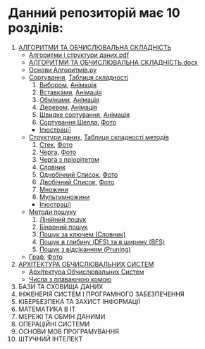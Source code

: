 # Данний репозиторій має 10 розділів:
1. [АЛГОРИТМИ ТА ОБЧИСЛЮВАЛЬНА СКЛАДНІСТЬ](https://github.com/Vervol03/Preparation-for-Exams/tree/main/Section%201)
    + [Алгоритми і структури даних.pdf](https://github.com/Vervol03/Preparation-for-Exams/blob/main/Section%201/Алгоритми%20і%20структури%20даних.pdf)
    + [АЛГОРИТМИ ТА ОБЧИСЛЮВАЛЬНА СКЛАДНІСТЬ.docx](https://github.com/Vervol03/Preparation-for-Exams/blob/main/Section%201/АЛГОРИТМИ%20ТА%20ОБЧИСЛЮВАЛЬНА%20СКЛАДНІСТЬ.docx)
    + [Основи Алгоритмів.py](https://github.com/Vervol03/Preparation-for-Exams/blob/main/Section%201/Основи%20Алгоритмів.py)
    + [Сортування](https://github.com/Vervol03/Preparation-for-Exams/tree/main/Section%201/Сортування), [Таблиця складності](https://github.com/Vervol03/Preparation-for-Exams/blob/main/Section%201/Сортування/Ілюстрації/Таблиця%20складності%20сортувань.png)
       1. [Вибором](https://github.com/Vervol03/Preparation-for-Exams/blob/main/Section%201/Сортування/1_Вибором.py), [Анімація](https://github.com/Vervol03/Preparation-for-Exams/blob/main/Section%201/Сортування/Ілюстрації/Вибором%20(Selection%20Sort).gif)
       2. [Вставками](https://github.com/Vervol03/Preparation-for-Exams/blob/main/Section%201/Сортування/2_Вставками.py), [Анімація](https://github.com/Vervol03/Preparation-for-Exams/blob/main/Section%201/Сортування/Ілюстрації/Вставками%20(Insertion%20Sort).gif)
       3. [Обмінами](https://github.com/Vervol03/Preparation-for-Exams/blob/main/Section%201/Сортування/3_Обмінами.py), [Анімація](https://github.com/Vervol03/Preparation-for-Exams/blob/main/Section%201/Сортування/Ілюстрації/Обмінами%20(Bubble%20Sort).gif)
       4. [Деревом](https://github.com/Vervol03/Preparation-for-Exams/blob/main/Section%201/Сортування/4_Деревом.py), [Анімація](https://github.com/Vervol03/Preparation-for-Exams/blob/main/Section%201/Сортування/Ілюстрації/Деревом%20(Merge%20Sort).gif)
       5. [Швидке сортування](https://github.com/Vervol03/Preparation-for-Exams/blob/main/Section%201/Сортування/5_Швидке%20сортування.py), [Анімація](https://github.com/Vervol03/Preparation-for-Exams/blob/main/Section%201/Сортування/Ілюстрації/Швидке%20Сортування%20(Quick%20Sort).gif)
       6. [Сортування Шелла](https://github.com/Vervol03/Preparation-for-Exams/blob/main/Section%201/Сортування/6_Сортування%20Шелла.py), [Фото](https://github.com/Vervol03/Preparation-for-Exams/blob/main/Section%201/Сортування/Ілюстрації/Cортування%20Шелла.gif)
       + [Ілюстрації](https://github.com/Vervol03/Preparation-for-Exams/tree/main/Section%201/Сортування/Ілюстрації)
    + [Структури даних](https://github.com/Vervol03/Preparation-for-Exams/tree/main/Section%201/Структури%20даних), [Таблиця складності методів](https://github.com/Vervol03/Preparation-for-Exams/blob/main/Section%201/Структури%20даних/Ілюстрації/Складність%20операцій.png)
       1. [Стек](https://github.com/Vervol03/Preparation-for-Exams/blob/main/Section%201/Структури%20даних/1_Стек.py), [Фото](https://github.com/Vervol03/Preparation-for-Exams/blob/main/Section%201/Структури%20даних/Ілюстрації/Стек.jpg)
       2. [Черга](https://github.com/Vervol03/Preparation-for-Exams/blob/main/Section%201/Структури%20даних/2_Черга.py), [Фото](https://github.com/Vervol03/Preparation-for-Exams/blob/main/Section%201/Структури%20даних/Ілюстрації/Черга.png)
       3. [Черга з пріорітетом](https://github.com/Vervol03/Preparation-for-Exams/blob/main/Section%201/Структури%20даних/3_Черга%20з%20пріорітетом.py)
       4. [Словник](https://github.com/Vervol03/Preparation-for-Exams/blob/main/Section%201/Структури%20даних/4_Словник.py)
       5. [Однобічний Список](https://github.com/Vervol03/Preparation-for-Exams/blob/main/Section%201/Структури%20даних/5_Однобічний%20Список.py), [Фото](https://github.com/Vervol03/Preparation-for-Exams/blob/main/Section%201/Структури%20даних/Ілюстрації/Однобічний%20список.png)
       6. [Двобічний Список](https://github.com/Vervol03/Preparation-for-Exams/blob/main/Section%201/Структури%20даних/6_Двобічний%20Список.py), [Фото](https://github.com/Vervol03/Preparation-for-Exams/blob/main/Section%201/Структури%20даних/Ілюстрації/Двобічний%20список.png)
       7. [Множини](https://github.com/Vervol03/Preparation-for-Exams/blob/main/Section%201/Структури%20даних/7_Множини.py)
       8. [Мультимножини](https://github.com/Vervol03/Preparation-for-Exams/blob/main/Section%201/Структури%20даних/8_Мультимножини.py)
       + [Ілюстрації](https://github.com/Vervol03/Preparation-for-Exams/tree/main/Section%201/Структури%20даних/Ілюстрації)
    + [Методи пошуку](https://github.com/Vervol03/Preparation-for-Exams/tree/main/Section%201/Методи%20пошуку)
      1. [Лінійний пошук](https://github.com/Vervol03/Preparation-for-Exams/tree/main/Section%201/Методи%20пошуку/1_Лінійний%20пошук.py)
      2. [Бінарний пошук](https://github.com/Vervol03/Preparation-for-Exams/tree/main/Section%201/Методи%20пошуку/2_Бінарний%20пошук.py)
      3. [Пошук за ключем (Словник)](https://github.com/Vervol03/Preparation-for-Exams/tree/main/Section%201/Методи%20пошуку/3_Пошук%20за%20ключем%20(Словник).py)
      4. [Пошук в глибину (DFS) та в ширину (BFS)](https://github.com/Vervol03/Preparation-for-Exams/blob/main/Section%201/Методи%20пошуку/4_Пошук%20в%20глибину%20(DFS)%20та%20в%20ширину%20(BFS).py)
      5. [Пошук з відсіканням (Pruning)](https://github.com/Vervol03/Preparation-for-Exams/blob/main/Section%201/Методи%20пошуку/5_Пошук%20з%20відсіканням%20(Pruning).py)
    + [Граф](https://github.com/Vervol03/Preparation-for-Exams/blob/main/Section%201/Граф.py), [Фото](https://github.com/Vervol03/Preparation-for-Exams/blob/main/Section%201/Граф.jpg)
2. [АРХІТЕКТУРА ОБЧИСЛЮВАЛЬНИХ СИСТЕМ](https://github.com/Vervol03/Preparation-for-Exams/blob/main/Section%202)
   + [Архітектура Обчислювальних Систем](https://github.com/Vervol03/Preparation-for-Exams/blob/main/Section%202/Архітектура%20Обчислювальних%20Систем.docx)
   + [Числа з плаваючою комою](https://github.com/Vervol03/Preparation-for-Exams/blob/main/Section%202/Числа%20з%20плаваючою%20комою.png)
3. БАЗИ ТА СХОВИЩА ДАНИХ
4. ІНЖЕНЕРІЯ СИСТЕМ І ΠΡΟΓΡΑМНОГО ЗАБЕЗПЕЧЕННЯ
5. КІБЕРБЕЗПЕКА ТА ЗАХИСТ ІНФОРМАЦІЇ
6. MATEMAТИКА В ІT
7. МЕРЕЖІ ТА ОБМІН ДАНИМИ
8. ОПЕРАЦІЙНІ СИСТЕМИ
9.  ОСНОВИ МОВ ПРОГРАМУВАННЯ
10. ШТУЧНИЙ ІНТЕЛЕКТ